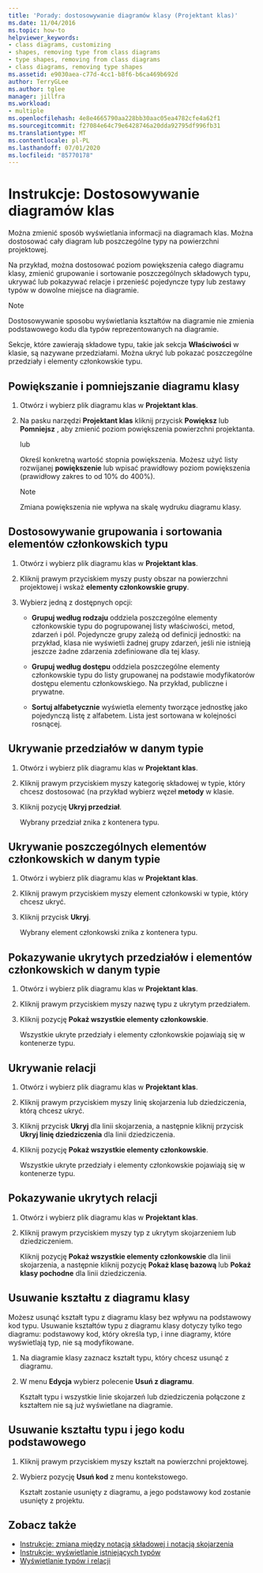 ```yaml
---
title: 'Porady: dostosowywanie diagramów klasy (Projektant klas)'
ms.date: 11/04/2016
ms.topic: how-to
helpviewer_keywords:
- class diagrams, customizing
- shapes, removing type from class diagrams
- type shapes, removing from class diagrams
- class diagrams, removing type shapes
ms.assetid: e9030aea-c77d-4cc1-b8f6-b6ca469b692d
author: TerryGLee
ms.author: tglee
manager: jillfra
ms.workload:
- multiple
ms.openlocfilehash: 4e8e4665790aa228bb30aac05ea4782cfe4a62f1
ms.sourcegitcommit: f27084e64c79e6428746a20dda92795df996fb31
ms.translationtype: MT
ms.contentlocale: pl-PL
ms.lasthandoff: 07/01/2020
ms.locfileid: "85770178"
---
```

# <a name="how-to-customize-class-diagrams"></a>Instrukcje: Dostosowywanie diagramów klas

Można zmienić sposób wyświetlania informacji na diagramach klas. Można dostosować cały diagram lub poszczególne typy na powierzchni projektowej.

Na przykład, można dostosować poziom powiększenia całego diagramu klasy, zmienić grupowanie i sortowanie poszczególnych składowych typu, ukrywać lub pokazywać relacje i przenieść pojedyncze typy lub zestawy typów w dowolne miejsce na diagramie.

> [!NOTE]
> Dostosowywanie sposobu wyświetlania kształtów na diagramie nie zmienia podstawowego kodu dla typów reprezentowanych na diagramie.

Sekcje, które zawierają składowe typu, takie jak sekcja **Właściwości** w klasie, są nazywane przedziałami. Można ukryć lub pokazać poszczególne przedziały i elementy członkowskie typu.

## <a name="zoom-in-and-out-of-the-class-diagram"></a>Powiększanie i pomniejszanie diagramu klasy

1. Otwórz i wybierz plik diagramu klas w **Projektant klas**.

2. Na pasku narzędzi **Projektant klas** kliknij przycisk **Powiększ** lub **Pomniejsz** , aby zmienić poziom powiększenia powierzchni projektanta.

     lub

     Określ konkretną wartość stopnia powiększenia. Możesz użyć listy rozwijanej **powiększenie** lub wpisać prawidłowy poziom powiększenia (prawidłowy zakres to od 10% do 400%).

    > [!NOTE]
    > Zmiana powiększenia nie wpływa na skalę wydruku diagramu klasy.

## <a name="customize-grouping-and-sorting-of-type-members"></a>Dostosowywanie grupowania i sortowania elementów członkowskich typu

1. Otwórz i wybierz plik diagramu klas w **Projektant klas**.

2. Kliknij prawym przyciskiem myszy pusty obszar na powierzchni projektowej i wskaż **elementy członkowskie grupy**.

3. Wybierz jedną z dostępnych opcji:

    - **Grupuj według rodzaju** oddziela poszczególne elementy członkowskie typu do pogrupowanej listy właściwości, metod, zdarzeń i pól. Pojedyncze grupy zależą od definicji jednostki: na przykład, klasa nie wyświetli żadnej grupy zdarzeń, jeśli nie istnieją jeszcze żadne zdarzenia zdefiniowane dla tej klasy.

    - **Grupuj według dostępu** oddziela poszczególne elementy członkowskie typu do listy grupowanej na podstawie modyfikatorów dostępu elementu członkowskiego. Na przykład, publiczne i prywatne.

    - **Sortuj alfabetycznie** wyświetla elementy tworzące jednostkę jako pojedynczą listę z alfabetem. Lista jest sortowana w kolejności rosnącej.

## <a name="hide-compartments-on-a-type"></a>Ukrywanie przedziałów w danym typie

1. Otwórz i wybierz plik diagramu klas w **Projektant klas**.

2. Kliknij prawym przyciskiem myszy kategorię składowej w typie, który chcesz dostosować (na przykład wybierz węzeł **metody** w klasie.

3. Kliknij pozycję **Ukryj przedział**.

     Wybrany przedział znika z kontenera typu.

## <a name="hide-individual-members-on-a-type"></a>Ukrywanie poszczególnych elementów członkowskich w danym typie

1. Otwórz i wybierz plik diagramu klas w **Projektant klas**.

2. Kliknij prawym przyciskiem myszy element członkowski w typie, który chcesz ukryć.

3. Kliknij przycisk **Ukryj**.

     Wybrany element członkowski znika z kontenera typu.

## <a name="show-hidden-compartments-and-members-on-a-type"></a>Pokazywanie ukrytych przedziałów i elementów członkowskich w danym typie

1. Otwórz i wybierz plik diagramu klas w **Projektant klas**.

2. Kliknij prawym przyciskiem myszy nazwę typu z ukrytym przedziałem.

3. Kliknij pozycję **Pokaż wszystkie elementy członkowskie**.

     Wszystkie ukryte przedziały i elementy członkowskie pojawiają się w kontenerze typu.

## <a name="hide-relationships"></a>Ukrywanie relacji

1. Otwórz i wybierz plik diagramu klas w **Projektant klas**.

2. Kliknij prawym przyciskiem myszy linię skojarzenia lub dziedziczenia, którą chcesz ukryć.

3. Kliknij przycisk **Ukryj** dla linii skojarzenia, a następnie kliknij przycisk **Ukryj linię dziedziczenia** dla linii dziedziczenia.

4. Kliknij pozycję **Pokaż wszystkie elementy członkowskie**.

     Wszystkie ukryte przedziały i elementy członkowskie pojawiają się w kontenerze typu.

## <a name="show-hidden-relationships"></a>Pokazywanie ukrytych relacji

1. Otwórz i wybierz plik diagramu klas w **Projektant klas**.

2. Kliknij prawym przyciskiem myszy typ z ukrytym skojarzeniem lub dziedziczeniem.

   Kliknij pozycję **Pokaż wszystkie elementy członkowskie** dla linii skojarzenia, a następnie kliknij pozycję **Pokaż klasę bazową** lub **Pokaż klasy pochodne** dla linii dziedziczenia.

## <a name="remove-a-shape-from-a-class-diagram"></a>Usuwanie kształtu z diagramu klasy
Możesz usunąć kształt typu z diagramu klasy bez wpływu na podstawowy kod typu. Usuwanie kształtów typu z diagramu klasy dotyczy tylko tego diagramu: podstawowy kod, który określa typ, i inne diagramy, które wyświetlają typ, nie są modyfikowane.

1. Na diagramie klasy zaznacz kształt typu, który chcesz usunąć z diagramu.

2. W menu **Edycja** wybierz polecenie **Usuń z diagramu**.

     Kształt typu i wszystkie linie skojarzeń lub dziedziczenia połączone z kształtem nie są już wyświetlane na diagramie.

## <a name="delete-a-type-shape-and-its-underlying-code"></a>Usuwanie kształtu typu i jego kodu podstawowego

1. Kliknij prawym przyciskiem myszy kształt na powierzchni projektowej.

2. Wybierz pozycję **Usuń kod** z menu kontekstowego.

     Kształt zostanie usunięty z diagramu, a jego podstawowy kod zostanie usunięty z projektu.

## <a name="see-also"></a>Zobacz także

- [Instrukcje: zmiana między notacją składowej i notacją skojarzenia](how-to-change-between-member-notation-and-association-notation.md)
- [Instrukcje: wyświetlanie istniejących typów](how-to-view-existing-types.md)
- [Wyświetlanie typów i relacji](designing-and-viewing-classes-and-types.md)
